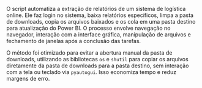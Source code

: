 O script automatiza a extração de relatórios de um sistema de logística online. Ele faz login no sistema, baixa relatórios específicos, limpa a pasta de downloads, copia os arquivos baixados e os cola em uma pasta destino para atualização do Power BI. O processo envolve navegação no navegador, interação com a interface gráfica, manipulação de arquivos e fechamento de janelas após a conclusão das tarefas.

O método foi otimizado para evitar a abertura manual da pasta de downloads, utilizando as bibliotecas `os` e `shutil` para copiar os arquivos diretamente da pasta de downloads para a pasta destino, sem interação com a tela ou teclado via `pyautogui`. Isso economiza tempo e reduz margens de erro.